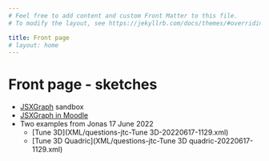 ```yaml
---
# Feel free to add content and custom Front Matter to this file.
# To modify the layout, see https://jekyllrb.com/docs/themes/#overriding-theme-defaults

title: Front page
# layout: home
---
```


# Front page - sketches

+ [JSXGraph](JSXGraph) sandbox
+ [JSXGraph in Moodle](https://moodle.oulu.fi/question/type/stack/doc/doc.php/Authoring/JSXGraph.md)
+ Two examples from Jonas 17 June 2022
    - [Tune 3D](XML/questions-jtc-Tune 3D-20220617-1129.xml)
    - [Tune 3D Quadric](XML/questions-jtc-Tune 3D quadric-20220617-1129.xml)
